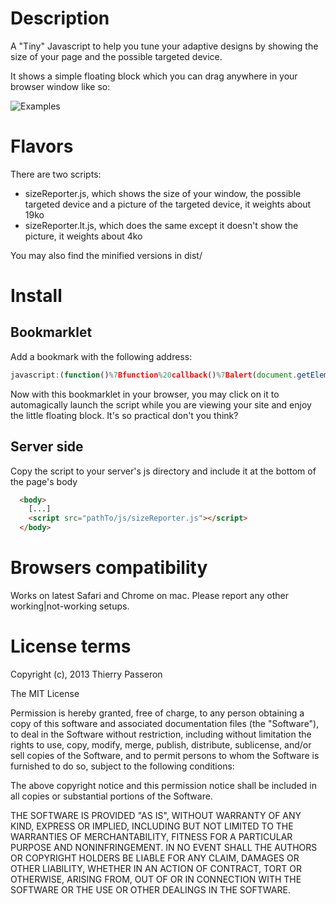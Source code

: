 # Description

A "Tiny" Javascript to help you tune your adaptive designs by showing the size of your page and the possible targeted device.

It shows a simple floating block which you can drag anywhere in your browser window like so:

![Examples](http://i40.tinypic.com/2ik9sud.jpg)

# Flavors

There are two scripts:

* sizeReporter.js, which shows the size of your window, the possible targeted device and a picture of the targeted device, it weights about 19ko
* sizeReporter.lt.js, which does the same except it doesn't show the picture, it weights about 4ko

You may also find the minified versions in dist/

# Install

## Bookmarklet

Add a bookmark with the following address:

```js
javascript:(function()%7Bfunction%20callback()%7Balert(document.getElementById('SizeReporter')%3F'You%20may%20drag%20the%20block%20anywhere%20in%20the%20window'%3A'Failed%20to%20load%20SizeReporter!')%7Dvar%20s%3Ddocument.createElement(%22script%22)%3Bs.src%3D%22http%3A%2F%2Fraw.github.com%2FOrion98MC%2FsizeReporter.js%2Fmaster%2Fdist%2FsizeReporter.min.js%22%3Bif(s.addEventListener)%7Bs.addEventListener(%22load%22%2Ccallback%2Cfalse)%7Delse%20if(s.readyState)%7Bs.onreadystatechange%3Dcallback%7Ddocument.body.appendChild(s)%3B%7D)()
```

Now with this bookmarklet in your browser, you may click on it to automagically launch the script while you are viewing your site and enjoy the little floating block.
It's so practical don't you think? 

## Server side

Copy the script to your server's js directory and include it at the bottom of the page's body

```html
  <body>
    [...]
    <script src="pathTo/js/sizeReporter.js"></script>
  </body>
```

# Browsers compatibility

Works on latest Safari and Chrome on mac. Please report any other working|not-working setups.

# License terms

Copyright (c), 2013 Thierry Passeron

The MIT License

Permission is hereby granted, free of charge, to any person obtaining a copy
of this software and associated documentation files (the "Software"), to
deal in the Software without restriction, including without limitation the
rights to use, copy, modify, merge, publish, distribute, sublicense, and/or
sell copies of the Software, and to permit persons to whom the Software is
furnished to do so, subject to the following conditions:

The above copyright notice and this permission notice shall be included in
all copies or substantial portions of the Software.

THE SOFTWARE IS PROVIDED "AS IS", WITHOUT WARRANTY OF ANY KIND, EXPRESS OR
IMPLIED, INCLUDING BUT NOT LIMITED TO THE WARRANTIES OF MERCHANTABILITY,
FITNESS FOR A PARTICULAR PURPOSE AND NONINFRINGEMENT. IN NO EVENT SHALL THE
AUTHORS OR COPYRIGHT HOLDERS BE LIABLE FOR ANY CLAIM, DAMAGES OR OTHER
LIABILITY, WHETHER IN AN ACTION OF CONTRACT, TORT OR OTHERWISE, ARISING
FROM, OUT OF OR IN CONNECTION WITH THE SOFTWARE OR THE USE OR OTHER DEALINGS
IN THE SOFTWARE.
